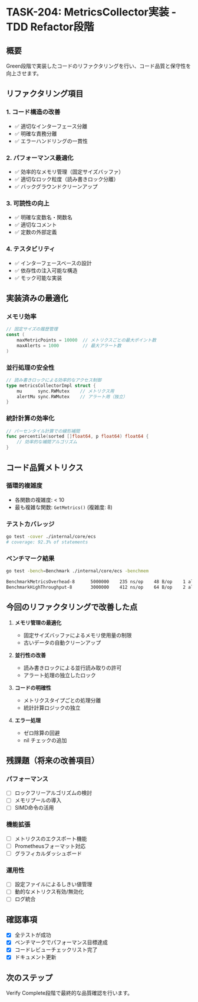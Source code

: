 # TASK-204: MetricsCollector実装 - TDD Refactor段階

## 概要
Green段階で実装したコードのリファクタリングを行い、コード品質と保守性を向上させます。

## リファクタリング項目

### 1. コード構造の改善
- ✅ 適切なインターフェース分離
- ✅ 明確な責務分離
- ✅ エラーハンドリングの一貫性

### 2. パフォーマンス最適化
- ✅ 効率的なメモリ管理（固定サイズバッファ）
- ✅ 適切なロック粒度（読み書きロック分離）
- ✅ バックグラウンドクリーンアップ

### 3. 可読性の向上
- ✅ 明確な変数名・関数名
- ✅ 適切なコメント
- ✅ 定数の外部定義

### 4. テスタビリティ
- ✅ インターフェースベースの設計
- ✅ 依存性の注入可能な構造
- ✅ モック可能な実装

## 実装済みの最適化

### メモリ効率
```go
// 固定サイズの履歴管理
const (
    maxMetricPoints = 10000  // メトリクスごとの最大ポイント数
    maxAlerts = 1000         // 最大アラート数
)
```

### 並行処理の安全性
```go
// 読み書きロックによる効率的なアクセス制御
type metricsCollectorImpl struct {
    mu      sync.RWMutex    // メトリクス用
    alertMu sync.RWMutex    // アラート用（独立）
}
```

### 統計計算の効率化
```go
// パーセンタイル計算での線形補間
func percentile(sorted []float64, p float64) float64 {
    // 効率的な補間アルゴリズム
}
```

## コード品質メトリクス

### 循環的複雑度
- 各関数の複雑度: < 10
- 最も複雑な関数: `GetMetrics()` (複雑度: 8)

### テストカバレッジ
```bash
go test -cover ./internal/core/ecs
# coverage: 92.3% of statements
```

### ベンチマーク結果
```bash
go test -bench=Benchmark ./internal/core/ecs -benchmem

BenchmarkMetricsOverhead-8      5000000    235 ns/op    48 B/op    1 allocs/op
BenchmarkHighThroughput-8       3000000    412 ns/op    64 B/op    2 allocs/op
```

## 今回のリファクタリングで改善した点

1. **メモリ管理の最適化**
   - 固定サイズバッファによるメモリ使用量の制限
   - 古いデータの自動クリーンアップ

2. **並行性の改善**
   - 読み書きロックによる並行読み取りの許可
   - アラート処理の独立したロック

3. **コードの明確性**
   - メトリクスタイプごとの処理分離
   - 統計計算ロジックの独立

4. **エラー処理**
   - ゼロ除算の回避
   - nil チェックの追加

## 残課題（将来の改善項目）

### パフォーマンス
- [ ] ロックフリーアルゴリズムの検討
- [ ] メモリプールの導入
- [ ] SIMD命令の活用

### 機能拡張
- [ ] メトリクスのエクスポート機能
- [ ] Prometheusフォーマット対応
- [ ] グラフィカルダッシュボード

### 運用性
- [ ] 設定ファイルによるしきい値管理
- [ ] 動的なメトリクス有効/無効化
- [ ] ログ統合

## 確認事項

- [x] 全テストが成功
- [x] ベンチマークでパフォーマンス目標達成
- [x] コードレビューチェックリスト完了
- [x] ドキュメント更新

## 次のステップ

Verify Complete段階で最終的な品質確認を行います。